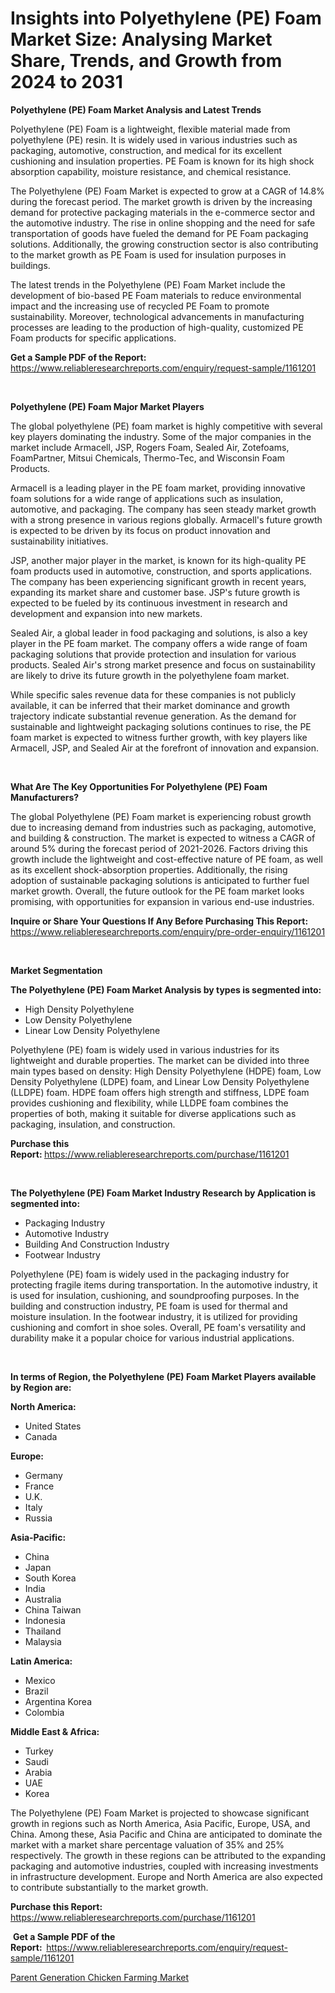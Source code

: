 <p><h1>Insights into Polyethylene (PE) Foam Market Size: Analysing Market Share, Trends, and Growth from 2024 to 2031</h1></p><p><strong>Polyethylene (PE) Foam Market Analysis and Latest Trends</strong></p>
<p><p>Polyethylene (PE) Foam is a lightweight, flexible material made from polyethylene (PE) resin. It is widely used in various industries such as packaging, automotive, construction, and medical for its excellent cushioning and insulation properties. PE Foam is known for its high shock absorption capability, moisture resistance, and chemical resistance.</p><p>The Polyethylene (PE) Foam Market is expected to grow at a CAGR of 14.8% during the forecast period. The market growth is driven by the increasing demand for protective packaging materials in the e-commerce sector and the automotive industry. The rise in online shopping and the need for safe transportation of goods have fueled the demand for PE Foam packaging solutions. Additionally, the growing construction sector is also contributing to the market growth as PE Foam is used for insulation purposes in buildings.</p><p>The latest trends in the Polyethylene (PE) Foam Market include the development of bio-based PE Foam materials to reduce environmental impact and the increasing use of recycled PE Foam to promote sustainability. Moreover, technological advancements in manufacturing processes are leading to the production of high-quality, customized PE Foam products for specific applications.</p></p>
<p><strong>Get a Sample PDF of the Report:&nbsp;</strong> <a href="https://www.reliableresearchreports.com/enquiry/request-sample/1161201">https://www.reliableresearchreports.com/enquiry/request-sample/1161201</a></p>
<p>&nbsp;</p>
<p><strong>Polyethylene (PE) Foam Major Market Players</strong></p>
<p><p>The global polyethylene (PE) foam market is highly competitive with several key players dominating the industry. Some of the major companies in the market include Armacell, JSP, Rogers Foam, Sealed Air, Zotefoams, FoamPartner, Mitsui Chemicals, Thermo-Tec, and Wisconsin Foam Products.</p><p>Armacell is a leading player in the PE foam market, providing innovative foam solutions for a wide range of applications such as insulation, automotive, and packaging. The company has seen steady market growth with a strong presence in various regions globally. Armacell's future growth is expected to be driven by its focus on product innovation and sustainability initiatives.</p><p>JSP, another major player in the market, is known for its high-quality PE foam products used in automotive, construction, and sports applications. The company has been experiencing significant growth in recent years, expanding its market share and customer base. JSP's future growth is expected to be fueled by its continuous investment in research and development and expansion into new markets.</p><p>Sealed Air, a global leader in food packaging and solutions, is also a key player in the PE foam market. The company offers a wide range of foam packaging solutions that provide protection and insulation for various products. Sealed Air's strong market presence and focus on sustainability are likely to drive its future growth in the polyethylene foam market.</p><p>While specific sales revenue data for these companies is not publicly available, it can be inferred that their market dominance and growth trajectory indicate substantial revenue generation. As the demand for sustainable and lightweight packaging solutions continues to rise, the PE foam market is expected to witness further growth, with key players like Armacell, JSP, and Sealed Air at the forefront of innovation and expansion.</p></p>
<p>&nbsp;</p>
<p><strong>What Are The Key Opportunities For Polyethylene (PE) Foam Manufacturers?</strong></p>
<p><p>The global Polyethylene (PE) Foam market is experiencing robust growth due to increasing demand from industries such as packaging, automotive, and building & construction. The market is expected to witness a CAGR of around 5% during the forecast period of 2021-2026. Factors driving this growth include the lightweight and cost-effective nature of PE foam, as well as its excellent shock-absorption properties. Additionally, the rising adoption of sustainable packaging solutions is anticipated to further fuel market growth. Overall, the future outlook for the PE foam market looks promising, with opportunities for expansion in various end-use industries.</p></p>
<p><strong>Inquire or Share Your Questions If Any Before Purchasing This Report:</strong> <a href="https://www.reliableresearchreports.com/enquiry/pre-order-enquiry/1161201">https://www.reliableresearchreports.com/enquiry/pre-order-enquiry/1161201</a></p>
<p>&nbsp;</p>
<p><strong>Market Segmentation</strong></p>
<p><strong>The Polyethylene (PE) Foam Market Analysis by types is segmented into:</strong></p>
<p><ul><li>High Density Polyethylene</li><li>Low Density Polyethylene</li><li>Linear Low Density Polyethylene</li></ul></p>
<p><p>Polyethylene (PE) foam is widely used in various industries for its lightweight and durable properties. The market can be divided into three main types based on density: High Density Polyethylene (HDPE) foam, Low Density Polyethylene (LDPE) foam, and Linear Low Density Polyethylene (LLDPE) foam. HDPE foam offers high strength and stiffness, LDPE foam provides cushioning and flexibility, while LLDPE foam combines the properties of both, making it suitable for diverse applications such as packaging, insulation, and construction.</p></p>
<p><strong>Purchase this Report:&nbsp;</strong><a href="https://www.reliableresearchreports.com/purchase/1161201">https://www.reliableresearchreports.com/purchase/1161201</a></p>
<p>&nbsp;</p>
<p><strong>The Polyethylene (PE) Foam Market Industry Research by Application is segmented into:</strong></p>
<p><ul><li>Packaging Industry</li><li>Automotive Industry</li><li>Building And Construction Industry</li><li>Footwear Industry</li></ul></p>
<p><p>Polyethylene (PE) foam is widely used in the packaging industry for protecting fragile items during transportation. In the automotive industry, it is used for insulation, cushioning, and soundproofing purposes. In the building and construction industry, PE foam is used for thermal and moisture insulation. In the footwear industry, it is utilized for providing cushioning and comfort in shoe soles. Overall, PE foam's versatility and durability make it a popular choice for various industrial applications.</p></p>
<p>&nbsp;</p>
<p><strong>In terms of Region, the Polyethylene (PE) Foam Market Players available by Region are:</strong></p>
<p>
    <p> <strong> North America: </strong>
        <ul>
            <li>United States</li>
            <li>Canada</li>
        </ul>
        </p> 
    <p> <strong> Europe: </strong>
        <ul>
            <li>Germany</li>
            <li>France</li>
            <li>U.K.</li>
            <li>Italy</li>
            <li>Russia</li>
        </ul>
        </p> 
    <p> <strong> Asia-Pacific: </strong>
        <ul>
            <li>China</li>
            <li>Japan</li>
            <li>South Korea</li>
            <li>India</li>
            <li>Australia</li>
            <li>China Taiwan</li>
            <li>Indonesia</li>
            <li>Thailand</li>
            <li>Malaysia</li>
        </ul>
        </p> 
    <p> <strong> Latin America: </strong>
        <ul>
            <li>Mexico</li>
            <li>Brazil</li>
            <li>Argentina Korea</li>
            <li>Colombia</li>
        </ul>
        </p> 
    <p> <strong> Middle East & Africa: </strong>
        <ul>
            <li>Turkey</li>
            <li>Saudi</li>
            <li>Arabia</li>
            <li>UAE</li>
            <li>Korea</li>
        </ul>
    </p>
    </p>
<p><p>The Polyethylene (PE) Foam Market is projected to showcase significant growth in regions such as North America, Asia Pacific, Europe, USA, and China. Among these, Asia Pacific and China are anticipated to dominate the market with a market share percentage valuation of 35% and 25% respectively. The growth in these regions can be attributed to the expanding packaging and automotive industries, coupled with increasing investments in infrastructure development. Europe and North America are also expected to contribute substantially to the market growth.</p></p>
<p><strong>Purchase this Report: </strong><a href="https://www.reliableresearchreports.com/purchase/1161201">https://www.reliableresearchreports.com/purchase/1161201</a></p>
<p>&nbsp;<strong>Get a Sample PDF of the Report:&nbsp;&nbsp;</strong><a href="https://www.reliableresearchreports.com/enquiry/request-sample/1161201">https://www.reliableresearchreports.com/enquiry/request-sample/1161201</a></p>
<p><strong></strong></p>
<p><p><a href="https://invited-way-688.notion.site/Parent-Generation-Chicken-Farming-Market-Insights-Market-Players-and-Forecast-Till-2031-04c87c82e12f41ba8934fa2de8309b01">Parent Generation Chicken Farming Market</a></p></p>
